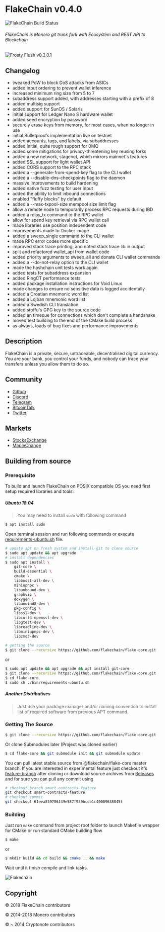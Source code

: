 # FlakeChain v0.4.0

<img alt="FlakeChain Build Status" src="https://travis-ci.org/flakechain/flake-core.svg?branch=master" />

###### FlakeChain is Monero git trunk fork with Ecosystem and REST API to Blockchain

![Frosty Flush v0.3.0.1](./assets/frosty-flush.png)

<!--
### Installation from Brew (unstable)

#### Add Flakechain Keg

```bash
brew tap flakechain/flake-core
```

#### Install latest release

```bash
brew install -v flake-core
```
-->

## Changelog

 - tweaked PoW to block DoS attacks from ASICs
 - added input ordering to prevent wallet inference
 - increased minimum ring size from 5 to 7
 - subaddress support added, with addresses starting with a prefix of 8
 - added multisig support
 - added support for SunOS / Solaris
 - initial support for Ledger Nano S hardware wallet
 - added seed encryption by password
 - securely erase keys from memory, for most cases, when no longer in use
 - initial Bulletproofs implementation live on testnet
 - added accounts, tags, and labels, via subaddresses
 - added initial, quite rough support for 0MQ
 - added some mitigations for privacy-threatening key reusing forks
 - added a new network, stagenet, which mirrors mainnet's features
 - added SSL support for light wallet API
 - added CORS support to the RPC stack
 - added a --generate-from-spend-key flag to the CLI wallet
 - added a --disable-dns-checkpoints flag to the daemon
 - massive improvements to build hardening
 - added native fuzz testing for user input
 - added the ability to limit inbound connections
 - enabled "fluffy blocks" by default
 - added a --max-txpool-size mempool size limit flag
 - allow a remote node to temporarily process RPC requests during IBD
 - added a relay_tx command to the RPC wallet
 - allow for spend key retrieval via RPC wallet call
 - made libraries use position independent code
 - improvements made to Docker image
 - added a sweep_single command to the CLI wallet
 - made RPC error codes more specific
 - improved stack trace printing, and noted stack trace lib in output
 - split and refactored wallet_api from wallet code
 - added priority arguments to sweep_all and donate CLI wallet commands
 - added a --do-not-relay option to the CLI wallet
 - made the hashchain unit tests work again
 - added tests for subaddress expansion
 - added RingCT performance tests
 - added package installation instructions for Void Linux
 - made changes to ensure no sensitive data is logged accidentally
 - added a Croatian mnemonic word list
 - added a Lojban mnemonic word list
 - added a Swedish CLI translation
 - added stoffu's GPG key to the source code
 - added an timeoue for connections which don't complete a handshake
 - moved test building to the end of the CMake build process
 - as always, loads of bug fixes and performance improvements

## Description

FlakeChain is a private, secure, untraceable, decentralised digital currency. You are your bank, you control your funds, 
and nobody can trace your transfers unless you allow them to do so.

## Community

- [Github](https://github.com/flakechain)
- [Discord](https://discordapp.com/invite/NqgvVYT)
- [Telegram](https://t.me/flakechain)
- [BitcoinTalk](https://bitcointalk.org/index.php?topic=4453691)
- [Twitter](https://twitter.com/flakechain)

## Markets

- [StocksExchange](https://app.stocks.exchange/en/basic-trade/pair/BTC/XSF/1D)
- [MapleChange](https://maplechange.com/markets/xsfbtc?markets=all&column=name&order=asc&unit=volume&pinned=true)

## Building from source

### Prerequisite

To build and launch FlakeChain on POSIX compatible OS you need first setup required libraries and tools:

##### Ubuntu 18.04

> You may need to install `sudo` with following command

```bash
$ apt install sudo
``` 

Open terminal session and run following commands or execute [requirements-ubuntu.sh](./bin/requirements-ubuntu.sh) file.

```bash
# update apt on fresh system and install git to clone source
$ sudo apt update && apt upgrade
# install dependencies
$ sudo apt install \
    git-core \
    build-essential \
    cmake \
    libboost-all-dev \
    miniupnpc \
    libunbound-dev \
    graphviz \
    doxygen \
    libunwind8-dev \
    pkg-config \
    libssl-dev \
    libcurl4-openssl-dev \
    libgtest-dev \
    libreadline-dev \
    libminiupnpc-dev \
    libzmq3-dev
    
# getting the source
$ git clone --recursive https://github.com/flakechain/flake-core.git
```

or

```bash
$ sudo apt update && apt upgrade && apt install git-core
$ git clone --recursive https://github.com/flakechain/flake-core.git
$ cd flake-core
$ sudo sh ./bin/requirements-ubuntu.sh
```

##### Another Distributives

> Just use your package manager and/or naming convention to install list of required software from previous APT command.

### Getting The Source

```bash
$ git clone --recursive https://github.com/flakechain/flake-core.git
```

Or clone Submodules later (Project was cloned earlier)

```bash
$ cd flake-core && git submodule init && git submodule update
```

You can pull latest stable source from @flakechain/flake-core master branch.
If you are interested in experimental feature just checkout it's [feature-branch](https://github.com/flakechain/flake-core/branches) after cloning
or download source archives from [Releases](https://github.com/flakechain/flake-core/releases) and for sure you can
pull any commit using

```bash
# checkout branch smart-contracts-feature
git checkout smart-contracts-feature
# checkout commit
git checkout 61eea839786149e587f939bcdb1c40009638845f   
```

### Building

Just run `make` command from project root folder to launch Makefile wrapper for CMake or run standard CMake building flow

```bash
$ make
```

or

```bash
$ mkdir build && cd build && cmake .. && make
```

Wait until it finish compile and link tasks.

![Flakechain](./assets/v0.4.0/icon@1024.png)

## Copyright

&copy; 2018 FlakeChain contributors

&copy; 2014-2018 Monero contributors

&copy; ~ 2014 Cryptonote contributors